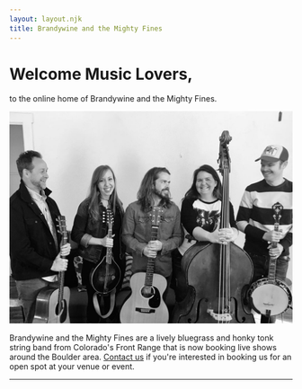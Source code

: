 ```yaml
---
layout: layout.njk
title: Brandywine and the Mighty Fines
---
```


# Welcome Music Lovers,
to the online home of Brandywine and the Mighty Fines.

<img src='./images/themightyfines.jpg' class='profile'/> 

Brandywine and the Mighty Fines are a lively bluegrass and honky tonk string band from Colorado's Front Range that is now booking live shows around the Boulder area. <a href='/contact'>Contact us</a> if you're interested in booking us for an open spot at your venue or event. 

---

<!-- ## Recent Highlights -->
